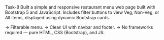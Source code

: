 Task-8
Built a simple and responsive restaurant menu web page built with Bootstrap 5 and JavaScript.
Includes filter buttons to view Veg, Non-Veg, or All items, displayed using dynamic Bootstrap cards.

-> Filterable menu.
-> Clean UI with navbar and footer.
-> No frameworks required — pure HTML, CSS (Bootstrap), and JS.
